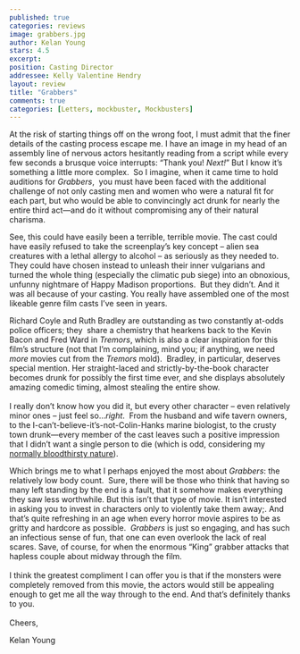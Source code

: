 ```yaml
---
published: true
categories: reviews
image: grabbers.jpg
author: Kelan Young
stars: 4.5
excerpt: 
position: Casting Director
addressee: Kelly Valentine Hendry
layout: review
title: "Grabbers"
comments: true
categories: [Letters, mockbuster, Mockbusters]
---
```

<p>At the risk of starting things off on the wrong foot, I must admit that the finer details of the casting process escape me. I have an image in my head of an assembly line of nervous actors hesitantly reading from a script while every few seconds a brusque voice interrupts: &#8220;Thank you! <em>Next!</em>&#8221; But I know it&rsquo;s something a little more complex.&nbsp; So I imagine, when it came time to hold auditions for <em>Grabbers</em>,&nbsp; you must have been faced with the additional challenge of not only casting men and women who were a natural fit for each part, but who would be able to convincingly act drunk for nearly the entire third act&mdash;and do it without compromising any of their natural charisma.</p>
<p>See, this could have easily been a terrible, terrible movie. The cast could have easily refused to take the screenplay&#8217;s key concept &ndash; alien sea creatures with a lethal allergy to alcohol &ndash; as seriously as they needed to. They could have chosen instead to unleash their inner vulgarians and turned the whole thing (especially the climatic pub siege) into an obnoxious, unfunny nightmare of Happy Madison proportions.&nbsp; But they didn&rsquo;t. And it was all because of your casting. You really have assembled one of the most likeable genre film casts I&#8217;ve seen in years.&nbsp;</p>
<p>Richard Coyle and Ruth Bradley are outstanding as two constantly at-odds police officers; they &nbsp;share a chemistry that hearkens back to the Kevin Bacon and Fred Ward in <em>Tremors</em>, which is also a clear inspiration for this film&#8217;s structure (not that I&#8217;m complaining, mind you; if anything, we need <em>more</em> movies cut from the <em>Tremors</em> mold).&nbsp; Bradley, in particular, deserves special mention. Her straight-laced and strictly-by-the-book character becomes drunk for possibly the first time ever, and she displays absolutely amazing comedic timing, almost stealing the entire show.&nbsp; <br /> <br /> I really don&#8217;t know how you did it, but every other character &ndash; even relatively minor ones &ndash; just feel so&#8230;<em>right</em>.&nbsp; From the husband and wife tavern owners, to the I-can&#8217;t-believe-it&#8217;s-not-Colin-Hanks marine biologist, to the crusty town drunk&mdash;every member of the cast leaves such a positive impression that I didn&#8217;t want a single person to die (which is odd, considering my <a href="/letters/2012/8/14/the-burning.html">normally bloodthirsty nature</a>).&nbsp;</p>
<p>Which brings me to what I perhaps enjoyed the most about <em>Grabbers</em>: the relatively low body count.&nbsp; Sure, there will be those who think that having so many left standing by the end is a fault, that it somehow makes everything they saw less worthwhile. But this isn&#8217;t that type of movie. It isn&#8217;t interested in asking you to invest in characters only to violently take them away;. And that&#8217;s quite refreshing in an age when every horror movie aspires to be as gritty and hardcore as possible.&nbsp; <em>Grabbers</em> is just so engaging, and has such an infectious sense of fun, that one can even overlook the lack of real scares. Save, of course, for when the enormous &#8220;King&#8221; grabber attacks that hapless couple about midway through the film.<br /> <br /> I think the greatest compliment I can offer you is that if the monsters were completely removed from this movie, the actors would still be appealing enough to get me all the way through to the end. And that&#8217;s definitely thanks to you.<br /> <br /> Cheers,</p>
<p>Kelan Young</p>
